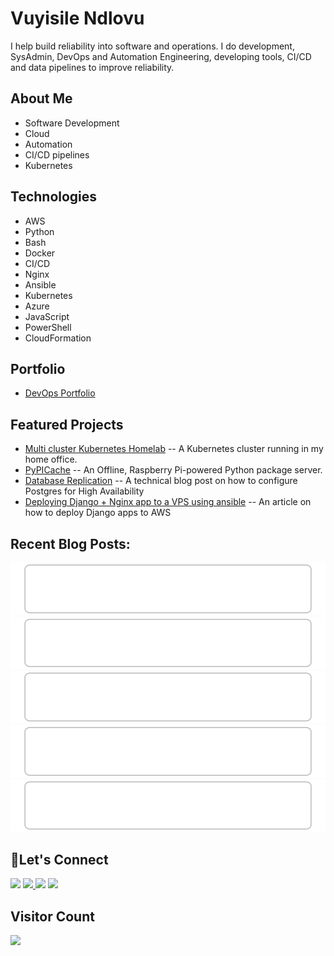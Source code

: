 # Vuyisile Ndlovu

I help build reliability into software and operations. I do development, SysAdmin, DevOps and Automation Engineering, developing tools, CI/CD and data pipelines to improve reliability.

## About Me

- Software Development
- Cloud
- Automation
- CI/CD pipelines
- Kubernetes

## Technologies

- AWS
- Python
- Bash
- Docker
- CI/CD
- Nginx
- Ansible
- Kubernetes
- Azure
- JavaScript
- PowerShell
- CloudFormation

## Portfolio

- [DevOps Portfolio](https://github.com/terrameijar/DevOps-Snippets/)

## Featured Projects

- [Multi cluster Kubernetes Homelab](https://github.com/terrameijar/homelab-infrastructure) -- A Kubernetes cluster running in my home office.
- [PyPICache](https://terrameijar.github.io/PyPICache/) -- An Offline, Raspberry Pi-powered Python package server.
- [Database Replication](https://vuyisile.com/high-availability-in-postgresql-replication-with-docker/) -- A technical blog post on how to configure Postgres for High Availability
- [Deploying Django + Nginx app to a VPS using ansible](https://vuyisile.com/deploying-a-django-nginx-application-to-a-vps-with-ansible/) -- An article on how to deploy Django apps to AWS

## Recent Blog Posts:

<!-- blog-post-list:start -->
[![Exposing Homelab services using SSH](https://raw.githubusercontent.com/terrameijar/terrameijar/main/blog-post-list-output/Vuyisile's_Blog/Exposing_Homelab_services_using_SSH.svg)](https://vuyisile.com/exposing-homelab-services-using-ssh/)
[![Video Processing on AWS: Configuring AWS S3 Bucket Notifications with AWS SQS](https://raw.githubusercontent.com/terrameijar/terrameijar/main/blog-post-list-output/Vuyisile's_Blog/Video_Processing_on_AWS__Configuring_AWS_S3_Bucket_Notifications_with_AWS_SQS.svg)](https://vuyisile.com/video-processing-on-aws-configuring-aws-s3-bucket-notifications-with-aws-sqs/)
[![How To Self-Host A Web Application](https://raw.githubusercontent.com/terrameijar/terrameijar/main/blog-post-list-output/Vuyisile's_Blog/How_To_Self-Host_A_Web_Application.svg)](https://vuyisile.com/how-to-self-host-a-web-application/)
[![Automating DevOps with BitBucket Pipelines: Setting up Deployment Servers](https://raw.githubusercontent.com/terrameijar/terrameijar/main/blog-post-list-output/Vuyisile's_Blog/Automating_DevOps_with_BitBucket_Pipelines__Setting_up_Deployment_Servers.svg)](https://vuyisile.com/automating-devops-with-bitbucket-pipelines-setting-up-deployment-servers/)
[![How to enable passwordless SSH login](https://raw.githubusercontent.com/terrameijar/terrameijar/main/blog-post-list-output/Vuyisile's_Blog/How_to_enable_passwordless_SSH_login.svg)](https://vuyisile.com/how-to-enable-passwordless-ssh-login/)


<!-- blog-post-list:end -->

## 🤝Let's Connect

<p>
  <a href="https://twitter.com/terrameijar"><img src="https://img.shields.io/badge/twitter-%231DA1F2.svg?&style=for-the-badge&logo=twitter&logoColor=white" height=25></a> 
  <a href="https://www.linkedin.com/in/vuyisile-ndlovu-080b3891/"><img src="https://img.shields.io/badge/linkedin-%230077B5.svg?&style=for-the-badge&logo=linkedin&logoColor=white" height=25> </a>
  <a href="https://dev.to/vndlovu"><img src="https://img.shields.io/badge/dev.to-0A0A0A?style=for-the-badge&logo=devdotto&logoColor=white" height=25></a> 
  <a href="mailto:vuyisilendlovu@gmail.com"><img src="https://img.shields.io/badge/gmail-%EA4225.svg?&style=for-the-badge&logo=gmail&logoColor=red" height=25></a>
</p>

## Visitor Count

![](https://komarev.com/ghpvc/?username=terrameijar)
